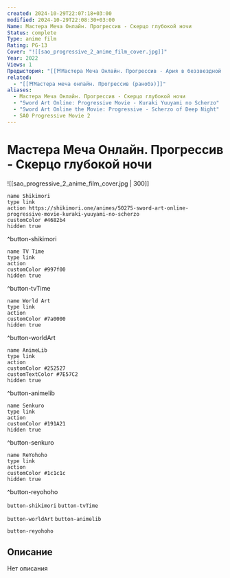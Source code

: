 ```yaml
---
created: 2024-10-29T22:07:18+03:00
modified: 2024-10-29T22:08:30+03:00
Name: Мастера Меча Онлайн. Прогрессив - Скерцо глубокой ночи
Status: complete
Type: anime film
Rating: PG-13
Cover: "![[sao_progressive_2_anime_film_cover.jpg]]"
Year: 2022
Views: 1
Предыстория: "[[⛩️Мастера Меча Онлайн. Прогрессив - Ария в беззвездной ночи (аниме фильм)]]"
related:
  - "[[⛩️Мастера меча онлайн. Прогрессив (ранобэ)]]"
aliases:
  - Мастера Меча Онлайн. Прогрессив - Скерцо глубокой ночи
  - "Sword Art Online: Progressive Movie - Kuraki Yuuyami no Scherzo"
  - "Sword Art Online the Movie: Progressive - Scherzo of Deep Night"
  - SAO Progressive Movie 2
---
```


# Мастера Меча Онлайн. Прогрессив - Скерцо глубокой ночи

![[sao_progressive_2_anime_film_cover.jpg | 300]]

```button
name Shikimori
type link
action https://shikimori.one/animes/50275-sword-art-online-progressive-movie-kuraki-yuuyami-no-scherzo
customColor #4682b4
hidden true
```
^button-shikimori

```button
name TV Time
type link
action 
customColor #997f00
hidden true
```
^button-tvTime

```button
name World Art
type link
action 
customColor #7a0000
hidden true
```
^button-worldArt

```button
name AnimeLib
type link
action 
customColor #252527
customTextColor #7E57C2
hidden true
```
^button-animelib

```button
name Senkuro
type link
action 
customColor #191A21
hidden true
```
^button-senkuro

```button
name ReYohoho
type link
action 
customColor #1c1c1c
hidden true
```
^button-reyohoho



`button-shikimori` `button-tvTime`

`button-worldArt` `button-animelib`

`button-reyohoho`

## Описание

Нет описания
